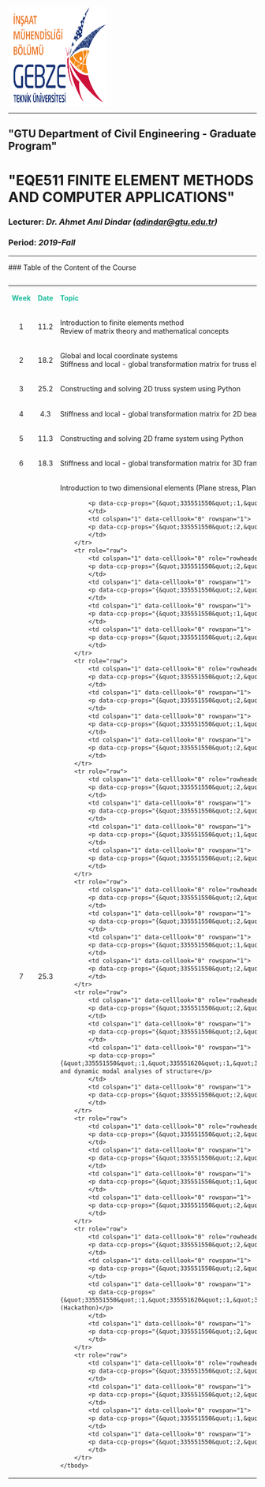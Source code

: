 <img src=".//a-figures//gtuinsaat_1.jpg" width="200" height="200" align="middle" >

---

## "GTU Department of Civil Engineering - Graduate Program"

# "EQE511 FINITE ELEMENT METHODS AND COMPUTER APPLICATIONS"

### Lecturer: _Dr. Ahmet Anıl Dindar (adindar@gtu.edu.tr)_
### Period: _2019-Fall_

---


### Table of the Content of the Course

<table style="width:100.0%" align="left">
	<tbody>
		<tr role="row">
			<td colspan="1" data-celllook="0" role="rowheader" rowspan="1">
			<p data-ccp-props="{&quot;335551550&quot;:2,&quot;335551620&quot;:2,&quot;335559683&quot;:0}" style="text-align:center"><span style="color:#1abc9c"><strong>Week​</strong></span></p>
			</td>
			<td colspan="1" data-celllook="0" role="columnheader" rowspan="1">
			<p data-ccp-props="{&quot;335551550&quot;:2,&quot;335551620&quot;:2,&quot;335559683&quot;:0}" style="text-align:center"><span style="color:#1abc9c"><strong>Date​</strong></span></p>
			</td>
			<td colspan="1" data-celllook="0" role="columnheader" rowspan="1">
			<p data-ccp-props="{&quot;335551550&quot;:2,&quot;335551620&quot;:2,&quot;335559683&quot;:0}"><span style="color:#1abc9c"><strong>Topic​</strong></span></p>
			</td>
			<td colspan="1" data-celllook="0" role="columnheader" rowspan="1">
			<p data-ccp-props="{&quot;335551550&quot;:2,&quot;335551620&quot;:2,&quot;335559683&quot;:0}" style="text-align:center"><span style="color:#1abc9c"><strong>Tasks​</strong></span></p>
			</td>
		</tr>
		<tr role="row">
			<td colspan="1" data-celllook="0" role="rowheader" rowspan="1">
			<p data-ccp-props="{&quot;335551550&quot;:2,&quot;335551620&quot;:2,&quot;335559683&quot;:0}" style="text-align:center">1​</p>
			</td>
			<td colspan="1" data-celllook="0" rowspan="1">
			<p data-ccp-props="{&quot;335551550&quot;:2,&quot;335551620&quot;:2,&quot;335559683&quot;:0}" style="text-align:center">11.2​</p>
			</td>
			<td colspan="1" data-celllook="0" rowspan="1">
			<p data-ccp-props="{&quot;335551550&quot;:1,&quot;335551620&quot;:1,&quot;335559683&quot;:0}">Introduction to finite elements method​<br />
			Review of matrix theory and mathematical concepts​</p>
			</td>
			<td colspan="1" data-celllook="0" rowspan="1">
			<p data-ccp-props="{&quot;335551550&quot;:2,&quot;335551620&quot;:2,&quot;335559683&quot;:0}" style="text-align:center">-​</p>
			</td>
		</tr>
		<tr role="row">
			<td colspan="1" data-celllook="0" role="rowheader" rowspan="1">
			<p data-ccp-props="{&quot;335551550&quot;:2,&quot;335551620&quot;:2,&quot;335559683&quot;:0}" style="text-align:center">2​</p>
			</td>
			<td colspan="1" data-celllook="0" rowspan="1">
			<p data-ccp-props="{&quot;335551550&quot;:2,&quot;335551620&quot;:2,&quot;335559683&quot;:0}" style="text-align:center">18.2​</p>
			</td>
			<td colspan="1" data-celllook="0" rowspan="1">
			<p data-ccp-props="{&quot;335551550&quot;:1,&quot;335551620&quot;:1,&quot;335559683&quot;:0}">Global and local coordinate systems​<br />
			Stiffness and local - global transformation matrix for truss element​</p>
			</td>
			<td colspan="1" data-celllook="0" rowspan="1">
			<p data-ccp-props="{&quot;335551550&quot;:2,&quot;335551620&quot;:2,&quot;335559683&quot;:0}" style="text-align:center">-​</p>
			</td>
		</tr>
		<tr role="row">
			<td colspan="1" data-celllook="0" role="rowheader" rowspan="1">
			<p data-ccp-props="{&quot;335551550&quot;:2,&quot;335551620&quot;:2,&quot;335559683&quot;:0}" style="text-align:center">3​</p>
			</td>
			<td colspan="1" data-celllook="0" rowspan="1">
			<p data-ccp-props="{&quot;335551550&quot;:2,&quot;335551620&quot;:2,&quot;335559683&quot;:0}" style="text-align:center">25.2​</p>
			</td>
			<td colspan="1" data-celllook="0" rowspan="1">
			<p data-ccp-props="{&quot;335551550&quot;:1,&quot;335551620&quot;:1,&quot;335559683&quot;:0}">Constructing and solving 2D truss system using&nbsp;Python​</p>
			</td>
			<td colspan="1" data-celllook="0" rowspan="1">
			<p data-ccp-props="{&quot;335551550&quot;:2,&quot;335551620&quot;:2,&quot;335559683&quot;:0}" style="text-align:center">HW1​</p>
			</td>
		</tr>
		<tr role="row">
			<td colspan="1" data-celllook="0" role="rowheader" rowspan="1">
			<p data-ccp-props="{&quot;335551550&quot;:2,&quot;335551620&quot;:2,&quot;335559683&quot;:0}" style="text-align:center">4​</p>
			</td>
			<td colspan="1" data-celllook="0" rowspan="1">
			<p data-ccp-props="{&quot;335551550&quot;:2,&quot;335551620&quot;:2,&quot;335559683&quot;:0}" style="text-align:center">4.3​</p>
			</td>
			<td colspan="1" data-celllook="0" rowspan="1">
			<p data-ccp-props="{&quot;335551550&quot;:1,&quot;335551620&quot;:1,&quot;335559683&quot;:0}">Stiffness and local - global transformation matrix for 2D beam and frame elements​</p>
			</td>
			<td colspan="1" data-celllook="0" rowspan="1">
			<p data-ccp-props="{&quot;335551550&quot;:2,&quot;335551620&quot;:2,&quot;335559683&quot;:0}" style="text-align:center">-​</p>
			</td>
		</tr>
		<tr role="row">
			<td colspan="1" data-celllook="0" role="rowheader" rowspan="1">
			<p data-ccp-props="{&quot;335551550&quot;:2,&quot;335551620&quot;:2,&quot;335559683&quot;:0}" style="text-align:center">5​</p>
			</td>
			<td colspan="1" data-celllook="0" rowspan="1">
			<p data-ccp-props="{&quot;335551550&quot;:2,&quot;335551620&quot;:2,&quot;335559683&quot;:0}" style="text-align:center">11.3​</p>
			</td>
			<td colspan="1" data-celllook="0" rowspan="1">
			<p data-ccp-props="{&quot;335551550&quot;:1,&quot;335551620&quot;:1,&quot;335559683&quot;:0}">Constructing and solving 2D frame system using&nbsp;Python​</p>
			</td>
			<td colspan="1" data-celllook="0" rowspan="1">
			<p data-ccp-props="{&quot;335551550&quot;:2,&quot;335551620&quot;:2,&quot;335559683&quot;:0}" style="text-align:center">HW2​</p>
			</td>
		</tr>
		<tr role="row">
			<td colspan="1" data-celllook="0" role="rowheader" rowspan="1">
			<p data-ccp-props="{&quot;335551550&quot;:2,&quot;335551620&quot;:2,&quot;335559683&quot;:0}" style="text-align:center">6​</p>
			</td>
			<td colspan="1" data-celllook="0" rowspan="1">
			<p data-ccp-props="{&quot;335551550&quot;:2,&quot;335551620&quot;:2,&quot;335559683&quot;:0}" style="text-align:center">18.3​</p>
			</td>
			<td colspan="1" data-celllook="0" rowspan="1">
			<p data-ccp-props="{&quot;335551550&quot;:1,&quot;335551620&quot;:1,&quot;335559683&quot;:0}">Stiffness and local - global transformation matrix for 3D frame elements​</p>
			</td>
			<td colspan="1" data-celllook="0" rowspan="1">
			<p data-ccp-props="{&quot;335551550&quot;:2,&quot;335551620&quot;:2,&quot;335559683&quot;:0}" style="text-align:center">​</p>
			</td>
		</tr>
		<tr role="row">
			<td colspan="1" data-celllook="0" role="rowheader" rowspan="1">
			<p data-ccp-props="{&quot;335551550&quot;:2,&quot;335551620&quot;:2,&quot;335559683&quot;:0}" style="text-align:center">7​</p>
			</td>
			<td colspan="1" data-celllook="0" rowspan="1">
			<p data-ccp-props="{&quot;335551550&quot;:2,&quot;335551620&quot;:2,&quot;335559683&quot;:0}" style="text-align:center">25.3​</p>
			</td>
			<td colspan="1" data-celllook="0" rowspan="1">
			<p data-ccp-props="{&quot;335551550&quot;:1,&quot;335551620&quot;:1,&quot;335559683&quot;:0}">Introduction to two dimensional elements (Plane stress, Plan&nbsp;strain)&nbsp;​</p>

			<p data-ccp-props="{&quot;335551550&quot;:1,&quot;335551620&quot;:1,&quot;335559683&quot;:0}">Shape functions&nbsp;numerical&nbsp;integration​</p>
			</td>
			<td colspan="1" data-celllook="0" rowspan="1">
			<p data-ccp-props="{&quot;335551550&quot;:2,&quot;335551620&quot;:2,&quot;335559683&quot;:0}" style="text-align:center">HW3​</p>
			</td>
		</tr>
		<tr role="row">
			<td colspan="1" data-celllook="0" role="rowheader" rowspan="1">
			<p data-ccp-props="{&quot;335551550&quot;:2,&quot;335551620&quot;:2,&quot;335559683&quot;:0}" style="text-align:center">8​</p>
			</td>
			<td colspan="1" data-celllook="0" rowspan="1">
			<p data-ccp-props="{&quot;335551550&quot;:2,&quot;335551620&quot;:2,&quot;335559683&quot;:0}" style="text-align:center">1.4​</p>
			</td>
			<td colspan="1" data-celllook="0" rowspan="1">
			<p data-ccp-props="{&quot;335551550&quot;:1,&quot;335551620&quot;:1,&quot;335559683&quot;:0}">Mid-term&nbsp;exam​</p>
			</td>
			<td colspan="1" data-celllook="0" rowspan="1">
			<p data-ccp-props="{&quot;335551550&quot;:2,&quot;335551620&quot;:2,&quot;335559683&quot;:0}" style="text-align:center">Term&nbsp;Project Starts​</p>
			</td>
		</tr>
		<tr role="row">
			<td colspan="1" data-celllook="0" role="rowheader" rowspan="1">
			<p data-ccp-props="{&quot;335551550&quot;:2,&quot;335551620&quot;:2,&quot;335559683&quot;:0}" style="text-align:center">9​</p>
			</td>
			<td colspan="1" data-celllook="0" rowspan="1">
			<p data-ccp-props="{&quot;335551550&quot;:2,&quot;335551620&quot;:2,&quot;335559683&quot;:0}" style="text-align:center">8.4​</p>
			</td>
			<td colspan="1" data-celllook="0" rowspan="1">
			<p data-ccp-props="{&quot;335551550&quot;:1,&quot;335551620&quot;:1,&quot;335559683&quot;:0}">Constructing and solving plane stress and plane strain systems using&nbsp;Python​</p>
			</td>
			<td colspan="1" data-celllook="0" rowspan="1">
			<p data-ccp-props="{&quot;335551550&quot;:2,&quot;335551620&quot;:2,&quot;335559683&quot;:0}" style="text-align:center">-​</p>
			</td>
		</tr>
		<tr role="row">
			<td colspan="1" data-celllook="0" role="rowheader" rowspan="1">
			<p data-ccp-props="{&quot;335551550&quot;:2,&quot;335551620&quot;:2,&quot;335559683&quot;:0}" style="text-align:center">10​</p>
			</td>
			<td colspan="1" data-celllook="0" rowspan="1">
			<p data-ccp-props="{&quot;335551550&quot;:2,&quot;335551620&quot;:2,&quot;335559683&quot;:0}" style="text-align:center">15.4​</p>
			</td>
			<td colspan="1" data-celllook="0" rowspan="1">
			<p data-ccp-props="{&quot;335551550&quot;:1,&quot;335551620&quot;:1,&quot;335559683&quot;:0}">Formulation for plate, membrane and shell elements​</p>
			</td>
			<td colspan="1" data-celllook="0" rowspan="1">
			<p data-ccp-props="{&quot;335551550&quot;:2,&quot;335551620&quot;:2,&quot;335559683&quot;:0}" style="text-align:center">HW4​</p>
			</td>
		</tr>
		<tr role="row">
			<td colspan="1" data-celllook="0" role="rowheader" rowspan="1">
			<p data-ccp-props="{&quot;335551550&quot;:2,&quot;335551620&quot;:2,&quot;335559683&quot;:0}" style="text-align:center">11​</p>
			</td>
			<td colspan="1" data-celllook="0" rowspan="1">
			<p data-ccp-props="{&quot;335551550&quot;:2,&quot;335551620&quot;:2,&quot;335559683&quot;:0}" style="text-align:center">22.4​</p>
			</td>
			<td colspan="1" data-celllook="0" rowspan="1">
			<p data-ccp-props="{&quot;335551550&quot;:1,&quot;335551620&quot;:1,&quot;335559683&quot;:0}">Formulation for three dimensional solid elements​</p>
			</td>
			<td colspan="1" data-celllook="0" rowspan="1">
			<p data-ccp-props="{&quot;335551550&quot;:2,&quot;335551620&quot;:2,&quot;335559683&quot;:0}" style="text-align:center">-​</p>
			</td>
		</tr>
		<tr role="row">
			<td colspan="1" data-celllook="0" role="rowheader" rowspan="1">
			<p data-ccp-props="{&quot;335551550&quot;:2,&quot;335551620&quot;:2,&quot;335559683&quot;:0}" style="text-align:center">12​</p>
			</td>
			<td colspan="1" data-celllook="0" rowspan="1">
			<p data-ccp-props="{&quot;335551550&quot;:2,&quot;335551620&quot;:2,&quot;335559683&quot;:0}" style="text-align:center">29.4​</p>
			</td>
			<td colspan="1" data-celllook="0" rowspan="1">
			<p data-ccp-props="{&quot;335551550&quot;:1,&quot;335551620&quot;:1,&quot;335559683&quot;:0,&quot;335559685&quot;:0,&quot;335559731&quot;:0,&quot;335559737&quot;:0,&quot;335562764&quot;:2,&quot;335562765&quot;:1,&quot;335562766&quot;:4,&quot;335562767&quot;:0,&quot;335562768&quot;:4,&quot;335562769&quot;:0}">Dynamic time history and dynamic modal analyses of structure​</p>
			</td>
			<td colspan="1" data-celllook="0" rowspan="1">
			<p data-ccp-props="{&quot;335551550&quot;:2,&quot;335551620&quot;:2,&quot;335559683&quot;:0}" style="text-align:center">HW5​</p>
			</td>
		</tr>
		<tr role="row">
			<td colspan="1" data-celllook="0" role="rowheader" rowspan="1">
			<p data-ccp-props="{&quot;335551550&quot;:2,&quot;335551620&quot;:2,&quot;335559683&quot;:0}" style="text-align:center">13​</p>
			</td>
			<td colspan="1" data-celllook="0" rowspan="1">
			<p data-ccp-props="{&quot;335551550&quot;:2,&quot;335551620&quot;:2,&quot;335559683&quot;:0}" style="text-align:center">6.5​</p>
			</td>
			<td colspan="1" data-celllook="0" rowspan="1">
			<p data-ccp-props="{&quot;335551550&quot;:1,&quot;335551620&quot;:1,&quot;335559683&quot;:0}">Case&nbsp;Study&nbsp;1 (Hackathon)​</p>
			</td>
			<td colspan="1" data-celllook="0" rowspan="1">
			<p data-ccp-props="{&quot;335551550&quot;:2,&quot;335551620&quot;:2,&quot;335559683&quot;:0}" style="text-align:center">-​</p>
			</td>
		</tr>
		<tr role="row">
			<td colspan="1" data-celllook="0" role="rowheader" rowspan="1">
			<p data-ccp-props="{&quot;335551550&quot;:2,&quot;335551620&quot;:2,&quot;335559683&quot;:0}" style="text-align:center">14​</p>
			</td>
			<td colspan="1" data-celllook="0" rowspan="1">
			<p data-ccp-props="{&quot;335551550&quot;:2,&quot;335551620&quot;:2,&quot;335559683&quot;:0}" style="text-align:center">13.5​</p>
			</td>
			<td colspan="1" data-celllook="0" rowspan="1">
			<p data-ccp-props="{&quot;335551550&quot;:1,&quot;335551620&quot;:1,&quot;335559683&quot;:0,&quot;335559685&quot;:0,&quot;335559731&quot;:0,&quot;335559737&quot;:0,&quot;335562764&quot;:2,&quot;335562765&quot;:1,&quot;335562766&quot;:4,&quot;335562767&quot;:0,&quot;335562768&quot;:4,&quot;335562769&quot;:0}">Case&nbsp;Study&nbsp;2 (Hackathon)​</p>
			</td>
			<td colspan="1" data-celllook="0" rowspan="1">
			<p data-ccp-props="{&quot;335551550&quot;:2,&quot;335551620&quot;:2,&quot;335559683&quot;:0}" style="text-align:center">-​</p>
			</td>
		</tr>
		<tr role="row">
			<td colspan="1" data-celllook="0" role="rowheader" rowspan="1">
			<p data-ccp-props="{&quot;335551550&quot;:2,&quot;335551620&quot;:2,&quot;335559683&quot;:0}" style="text-align:center">15​</p>
			</td>
			<td colspan="1" data-celllook="0" rowspan="1">
			<p data-ccp-props="{&quot;335551550&quot;:2,&quot;335551620&quot;:2,&quot;335559683&quot;:0}" style="text-align:center">&nbsp;​</p>
			</td>
			<td colspan="1" data-celllook="0" rowspan="1">
			<p data-ccp-props="{&quot;335551550&quot;:1,&quot;335551620&quot;:1,&quot;335559683&quot;:0}">Term&nbsp;Project​</p>
			</td>
			<td colspan="1" data-celllook="0" rowspan="1">
			<p data-ccp-props="{&quot;335551550&quot;:2,&quot;335551620&quot;:2,&quot;335559683&quot;:0}" style="text-align:center">&nbsp;​</p>
			</td>
		</tr>
	</tbody>
</table>